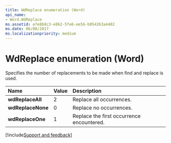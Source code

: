 ```yaml
---
title: WdReplace enumeration (Word)
api_name:
- Word.WdReplace
ms.assetid: e7e8b8c3-e862-5fe6-ee56-b054263a4402
ms.date: 06/08/2017
ms.localizationpriority: medium
---
```



# WdReplace enumeration (Word)

Specifies the number of replacements to be made when find and replace is used.



|Name|Value|Description|
|:-----|:-----|:-----|
| **wdReplaceAll**|2|Replace all occurrences.|
| **wdReplaceNone**|0|Replace no occurrences.|
| **wdReplaceOne**|1|Replace the first occurrence encountered.|

[!include[Support and feedback](~/includes/feedback-boilerplate.md)]